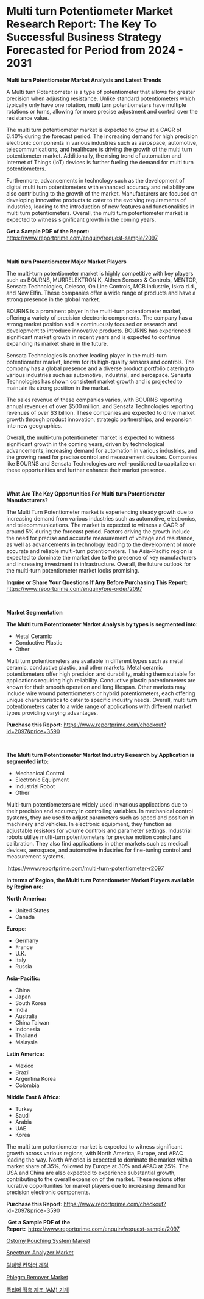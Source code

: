 <p><h1>Multi turn Potentiometer Market Research Report: The Key To Successful Business Strategy Forecasted for Period from 2024 - 2031</h1></p><p><strong>Multi turn Potentiometer Market Analysis and Latest Trends</strong></p>
<p><p>A Multi turn Potentiometer is a type of potentiometer that allows for greater precision when adjusting resistance. Unlike standard potentiometers which typically only have one rotation, multi turn potentiometers have multiple rotations or turns, allowing for more precise adjustment and control over the resistance value.</p><p>The multi turn potentiometer market is expected to grow at a CAGR of 6.40% during the forecast period. The increasing demand for high precision electronic components in various industries such as aerospace, automotive, telecommunications, and healthcare is driving the growth of the multi turn potentiometer market. Additionally, the rising trend of automation and Internet of Things (IoT) devices is further fueling the demand for multi turn potentiometers.</p><p>Furthermore, advancements in technology such as the development of digital multi turn potentiometers with enhanced accuracy and reliability are also contributing to the growth of the market. Manufacturers are focused on developing innovative products to cater to the evolving requirements of industries, leading to the introduction of new features and functionalities in multi turn potentiometers. Overall, the multi turn potentiometer market is expected to witness significant growth in the coming years.</p></p>
<p><strong>Get a Sample PDF of the Report:&nbsp;</strong> <a href="https://www.reportprime.com/enquiry/request-sample/2097">https://www.reportprime.com/enquiry/request-sample/2097</a></p>
<p>&nbsp;</p>
<p><strong>Multi turn Potentiometer Major Market Players</strong></p>
<p><p>The multi-turn potentiometer market is highly competitive with key players such as BOURNS, MURRELEKTRONIK, Althen Sensors & Controls, MENTOR, Sensata Technologies, Celesco, On Line Controls, MCB industrie, Iskra d.d., and New Elfin. These companies offer a wide range of products and have a strong presence in the global market.</p><p>BOURNS is a prominent player in the multi-turn potentiometer market, offering a variety of precision electronic components. The company has a strong market position and is continuously focused on research and development to introduce innovative products. BOURNS has experienced significant market growth in recent years and is expected to continue expanding its market share in the future.</p><p>Sensata Technologies is another leading player in the multi-turn potentiometer market, known for its high-quality sensors and controls. The company has a global presence and a diverse product portfolio catering to various industries such as automotive, industrial, and aerospace. Sensata Technologies has shown consistent market growth and is projected to maintain its strong position in the market.</p><p>The sales revenue of these companies varies, with BOURNS reporting annual revenues of over $500 million, and Sensata Technologies reporting revenues of over $3 billion. These companies are expected to drive market growth through product innovation, strategic partnerships, and expansion into new geographies.</p><p>Overall, the multi-turn potentiometer market is expected to witness significant growth in the coming years, driven by technological advancements, increasing demand for automation in various industries, and the growing need for precise control and measurement devices. Companies like BOURNS and Sensata Technologies are well-positioned to capitalize on these opportunities and further enhance their market presence.</p></p>
<p>&nbsp;</p>
<p><strong>What Are The Key Opportunities For Multi turn Potentiometer Manufacturers?</strong></p>
<p><p>The Multi Turn Potentiometer market is experiencing steady growth due to increasing demand from various industries such as automotive, electronics, and telecommunications. The market is expected to witness a CAGR of around 5% during the forecast period. Factors driving the growth include the need for precise and accurate measurement of voltage and resistance, as well as advancements in technology leading to the development of more accurate and reliable multi-turn potentiometers. The Asia-Pacific region is expected to dominate the market due to the presence of key manufacturers and increasing investment in infrastructure. Overall, the future outlook for the multi-turn potentiometer market looks promising.</p></p>
<p><strong>Inquire or Share Your Questions If Any Before Purchasing This Report:</strong> <a href="https://www.reportprime.com/enquiry/pre-order/2097">https://www.reportprime.com/enquiry/pre-order/2097</a></p>
<p>&nbsp;</p>
<p><strong>Market Segmentation</strong></p>
<p><strong>The Multi turn Potentiometer Market Analysis by types is segmented into:</strong></p>
<p><ul><li>Metal Ceramic</li><li>Conductive Plastic</li><li>Other</li></ul></p>
<p><p>Multi turn potentiometers are available in different types such as metal ceramic, conductive plastic, and other markets. Metal ceramic potentiometers offer high precision and durability, making them suitable for applications requiring high reliability. Conductive plastic potentiometers are known for their smooth operation and long lifespan. Other markets may include wire wound potentiometers or hybrid potentiometers, each offering unique characteristics to cater to specific industry needs. Overall, multi turn potentiometers cater to a wide range of applications with different market types providing varying advantages.</p></p>
<p><strong>Purchase this Report:&nbsp;</strong><a href="https://www.reportprime.com/checkout?id=2097&price=3590">https://www.reportprime.com/checkout?id=2097&price=3590</a></p>
<p>&nbsp;</p>
<p><strong>The Multi turn Potentiometer Market Industry Research by Application is segmented into:</strong></p>
<p><ul><li>Mechanical Control</li><li>Electronic Equipment</li><li>Industrial Robot</li><li>Other</li></ul></p>
<p><p>Multi-turn potentiometers are widely used in various applications due to their precision and accuracy in controlling variables. In mechanical control systems, they are used to adjust parameters such as speed and position in machinery and vehicles. In electronic equipment, they function as adjustable resistors for volume controls and parameter settings. Industrial robots utilize multi-turn potentiometers for precise motion control and calibration. They also find applications in other markets such as medical devices, aerospace, and automotive industries for fine-tuning control and measurement systems.</p></p>
<p><a href="https://www.reportprime.com/multi-turn-potentiometer-r2097">&nbsp;https://www.reportprime.com/multi-turn-potentiometer-r2097</a></p>
<p><strong>In terms of Region, the Multi turn Potentiometer Market Players available by Region are:</strong></p>
<p>
    <p> <strong> North America: </strong>
        <ul>
            <li>United States</li>
            <li>Canada</li>
        </ul>
        </p> 
    <p> <strong> Europe: </strong>
        <ul>
            <li>Germany</li>
            <li>France</li>
            <li>U.K.</li>
            <li>Italy</li>
            <li>Russia</li>
        </ul>
        </p> 
    <p> <strong> Asia-Pacific: </strong>
        <ul>
            <li>China</li>
            <li>Japan</li>
            <li>South Korea</li>
            <li>India</li>
            <li>Australia</li>
            <li>China Taiwan</li>
            <li>Indonesia</li>
            <li>Thailand</li>
            <li>Malaysia</li>
        </ul>
        </p> 
    <p> <strong> Latin America: </strong>
        <ul>
            <li>Mexico</li>
            <li>Brazil</li>
            <li>Argentina Korea</li>
            <li>Colombia</li>
        </ul>
        </p> 
    <p> <strong> Middle East & Africa: </strong>
        <ul>
            <li>Turkey</li>
            <li>Saudi</li>
            <li>Arabia</li>
            <li>UAE</li>
            <li>Korea</li>
        </ul>
    </p>
    </p>
<p><p>The multi turn potentiometer market is expected to witness significant growth across various regions, with North America, Europe, and APAC leading the way. North America is expected to dominate the market with a market share of 35%, followed by Europe at 30% and APAC at 25%. The USA and China are also expected to experience substantial growth, contributing to the overall expansion of the market. These regions offer lucrative opportunities for market players due to increasing demand for precision electronic components.</p></p>
<p><strong>Purchase this Report: </strong><a href="https://www.reportprime.com/checkout?id=2097&price=3590">https://www.reportprime.com/checkout?id=2097&price=3590</a></p>
<p>&nbsp;<strong>Get a Sample PDF of the Report:&nbsp;&nbsp;</strong><a href="https://www.reportprime.com/enquiry/request-sample/2097">https://www.reportprime.com/enquiry/request-sample/2097</a></p>
<p><strong></strong></p>
<p><p><a href="https://medium.com/@lamm8276/ostomy-pouching-system-market-share-size-trends-industry-analysis-report-by-type-by-end-use-46c31b3e1ec3">Ostomy Pouching System Market</a></p><p><a href="https://github.com/LouieAltenwert/Market-Research-Report-List-1/blob/main/spectrum-analyzer-market.md">Spectrum Analyzer Market</a></p><p><a href="https://github.com/erwindropdead54/Market-Research-Report-List-2/blob/main/1643422102695.md">밀폐형 컨덕터 레일</a></p><p><a href="https://medium.com/@rhys_bevs91/phlegm-remover-industry-sector-new-technologies-and-market-impact-forecasted-for-period-from-2024-d26941f70aef">Phlegm Remover Market</a></p><p><a href="https://github.com/alfitoms13/Market-Research-Report-List-2/blob/main/3409630102696.md">폴리머 적층 제조 (AM) 기계</a></p></p>